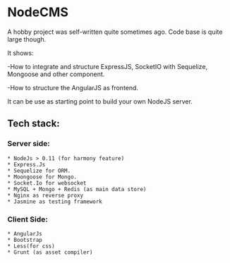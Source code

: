 # NodeCMS
 A hobby project was self-written quite sometimes ago. Code base is quite large though.
 
 It shows:
 
   -How to integrate and structure ExpressJS, SocketIO with Sequelize, Mongoose and other component.
   
   -How to structure the AngularJS as frontend.
   
 It can be use as starting point to build your own NodeJS server.  


## Tech stack:
### Server side:
```
* NodeJs > 0.11 (for harmony feature)
* Express.Js
* Sequelize for ORM.
* Moongoose for Mongo.
* Socket.Io for websocket
* MySQL + Mongo + Redis (as main data store)
* Nginx as reverse proxy
* Jasmine as testing framework
```

### Client Side:
```
* AngularJs
* Bootstrap
* Less(for css)
* Grunt (as asset compiler)
```
